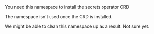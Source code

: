 You need this namespace to install the secrets operator CRD

The namespace isn't used once the CRD is installed.

We might be able to clean this namespace up as a result. Not sure yet.